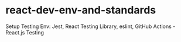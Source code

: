 # react-dev-env-and-standards
Setup Testing Env: Jest, React Testing Library, eslint, GitHub Actions -React.js Testing
